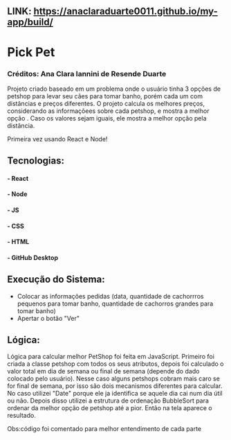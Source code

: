 ## LINK: https://anaclaraduarte0011.github.io/my-app/build/
# Pick Pet
### Créditos: Ana Clara Iannini de Resende Duarte

 Projeto criado baseado em um problema onde o usuário tinha 3 opções de petshop para levar seu cães para tomar banho, porém
cada um com distâncias e preços diferentes. 
 O projeto calcula os melhores preços, considerando as informaçõees sobre cada petshop, e mostra a melhor opção . 
 Caso os valores sejam iguais, ele mostra a melhor opção pela distância.

Primeira vez usando React e Node!

## Tecnologias:
#### - React
#### - Node
#### - JS
#### - CSS
#### - HTML
#### - GitHub Desktop

## Execução do Sistema:
 - Colocar as informações pedidas (data, quantidade de cachorrros pequenos para tomar banho, quantidade de cachorros grandes para tomar banho)
 - Apertar o botão "Ver"

## Lógica:
Lógica para calcular melhor PetShop foi feita em JavaScript.
  Primeiro foi criada a classe petshop com todos os seus atributos, depois foi calculado o valor total em dia de semana ou final de semana (depende do dado
colocado pelo usuário). Nesse caso alguns petshops cobram mais caro se for final de semana, por isso são dois mecanismos diferentes para calcular. No caso utilizei "Date" porque ele ja identifica se aquele dia cai num dia  útil ou não.
 Depois disso utilizei a estrutura de ordenação BubbleSort para ordenar da melhor opção
de petshop até a pior. 
 Então na tela aparece o resultado.

Obs:código foi comentado para melhor entendimento de cada parte
